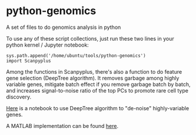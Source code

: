 # python-genomics
A set of files to do genomics analysis in python

To use any of these script collections, just run these two lines in your python kernel / Jupyter notebook:
```
sys.path.append('/home/ubuntu/tools/python-genomics')
import Scanpyplus
```

Among the functions in Scanpyplus, there's also a function to do feature gene selection (DeepTree algorithm). It removes garbage among highly variable genes, mitigate batch effect if you remove garbage batch by batch, and increases signal-to-noise ratio of the top PCs to promote rare cell type discovery.

[Here](https://github.com/brianpenghe/python-genomics/blob/master/DeepTree_algorithm_demo.ipynb) is a notebook to use DeepTree algorithm to "de-noise" highly-variable genes. 

A MATLAB implementation can be found [here](https://github.com/brianpenghe/Matlab-genomics).
